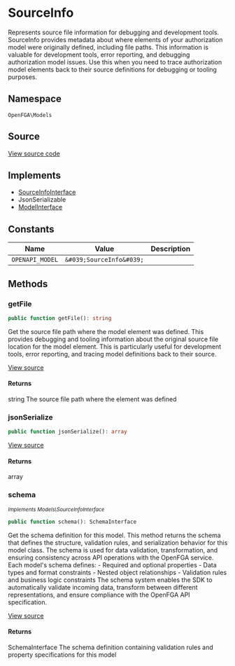 # SourceInfo

Represents source file information for debugging and development tools. SourceInfo provides metadata about where elements of your authorization model were originally defined, including file paths. This information is valuable for development tools, error reporting, and debugging authorization model issues. Use this when you need to trace authorization model elements back to their source definitions for debugging or tooling purposes.

## Namespace
`OpenFGA\Models`

## Source
[View source code](https://github.com/evansims/openfga-php/blob/main/src/Models/SourceInfo.php)

## Implements
* [SourceInfoInterface](SourceInfoInterface.md)
* JsonSerializable
* [ModelInterface](ModelInterface.md)

## Constants
| Name | Value | Description |
|------|-------|-------------|
| `OPENAPI_MODEL` | `&#039;SourceInfo&#039;` |  |


## Methods
### getFile


```php
public function getFile(): string
```

Get the source file path where the model element was defined. This provides debugging and tooling information about the original source file location for the model element. This is particularly useful for development tools, error reporting, and tracing model definitions back to their source.

[View source](https://github.com/evansims/openfga-php/blob/main/src/Models/SourceInfo.php#L65)


#### Returns
string
 The source file path where the element was defined

### jsonSerialize


```php
public function jsonSerialize(): array
```


[View source](https://github.com/evansims/openfga-php/blob/main/src/Models/SourceInfo.php#L74)


#### Returns
array

### schema

*<small>Implements Models\SourceInfoInterface</small>*  

```php
public function schema(): SchemaInterface
```

Get the schema definition for this model. This method returns the schema that defines the structure, validation rules, and serialization behavior for this model class. The schema is used for data validation, transformation, and ensuring consistency across API operations with the OpenFGA service. Each model&#039;s schema defines: - Required and optional properties - Data types and format constraints - Nested object relationships - Validation rules and business logic constraints The schema system enables the SDK to automatically validate incoming data, transform between different representations, and ensure compliance with the OpenFGA API specification.

[View source](https://github.com/evansims/openfga-php/blob/main/src/Models/ModelInterface.php#L52)


#### Returns
SchemaInterface
 The schema definition containing validation rules and property specifications for this model

